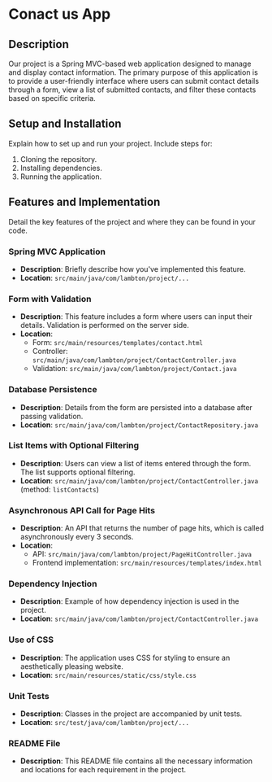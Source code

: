 # Conact us App

## Description

Our project is a Spring MVC-based web application designed to manage and display contact information. The primary purpose of this application is to provide a user-friendly interface where users can submit contact details through a form, view a list of submitted contacts, and filter these contacts based on specific criteria.

## Setup and Installation

Explain how to set up and run your project. Include steps for:

1.  Cloning the repository.
2.  Installing dependencies.
3.  Running the application.

## Features and Implementation

Detail the key features of the project and where they can be found in your code.

### Spring MVC Application

- **Description**: Briefly describe how you've implemented this feature.
- **Location**: `src/main/java/com/lambton/project/...`

### Form with Validation

- **Description**: This feature includes a form where users can input their details. Validation is performed on the server side.
- **Location**:
  - Form: `src/main/resources/templates/contact.html`
  - Controller: `src/main/java/com/lambton/project/ContactController.java`
  - Validation: `src/main/java/com/lambton/project/Contact.java`

### Database Persistence

- **Description**: Details from the form are persisted into a database after passing validation.
- **Location**: `src/main/java/com/lambton/project/ContactRepository.java`

### List Items with Optional Filtering

- **Description**: Users can view a list of items entered through the form. The list supports optional filtering.
- **Location**: `src/main/java/com/lambton/project/ContactController.java` (method: `listContacts`)

### Asynchronous API Call for Page Hits

- **Description**: An API that returns the number of page hits, which is called asynchronously every 3 seconds.
- **Location**:
  - API: `src/main/java/com/lambton/project/PageHitController.java`
  - Frontend implementation: `src/main/resources/templates/index.html`

### Dependency Injection

- **Description**: Example of how dependency injection is used in the project.
- **Location**: `src/main/java/com/lambton/project/ContactController.java`

### Use of CSS

- **Description**: The application uses CSS for styling to ensure an aesthetically pleasing website.
- **Location**: `src/main/resources/static/css/style.css`

### Unit Tests

- **Description**: Classes in the project are accompanied by unit tests.
- **Location**: `src/test/java/com/lambton/project/...`

### README File

- **Description**: This README file contains all the necessary information and locations for each requirement in the project.
